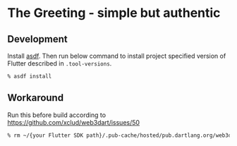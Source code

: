 # The Greeting - simple but authentic

## Development
Install [asdf](https://asdf-vm.com). Then run below command to install project specified version of Flutter described in `.tool-versions`.
```
% asdf install
```

## Workaround
Run this before build according to https://github.com/xclud/web3dart/issues/50
```sh
% rm ~/{your Flutter SDK path}/.pub-cache/hosted/pub.dartlang.org/web3dart-2.4.1/build.yaml
```